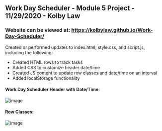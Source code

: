 ## Work Day Scheduler - Module 5 Project - 11/29/2020 - Kolby Law
### Website can be viewed at: https://kolbylaw.github.io/Work-Day-Scheduler/

Created or performed updates to index.html, style.css, and script.js, including the following: 
- Created HTML rows to track tasks
- Added CSS to customize header date/time
- Created JS content to update row classes and date/time on an interval
- Added localStorage functionality

#### Work Day Scheduler Header with Date/Time:
![image](https://user-images.githubusercontent.com/73139141/100553916-4f0caa00-324e-11eb-8de8-95cf712ace3b.png)

#### Row Classes:
![image](https://user-images.githubusercontent.com/73139141/100553929-5f248980-324e-11eb-9070-b420ad66b10d.png)
